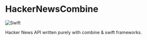 # HackerNewsCombine
![Swift](https://github.com/ericlewis/HackerNewsCombine/workflows/Swift/badge.svg)

Hacker News API written purely with combine & swift frameworks.
